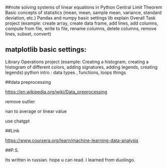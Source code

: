 ##note
solving systems of linear equations in Python
Central Limit Theorem
Basic concepts of statistics (mean, mean, sample mean, variance, standard deviation, etc.)
Pandas and numpy basic settings
lib explain
Overall Task
project (example: create array, create data frame, add lines, add columns, compute from file, write to file, rename columns, delete columns, remove lines, subset, convert)

## matplotlib basic settings:
Library Operations
project (example: Creating a histogram, creating a histogram of different colors, adding signatures, adding legends, creating legends)
python intro : data types , functions, loops things


##data preprocessing

https://en.wikipedia.org/wiki/Data_preprocessing

remove outlier 

nan to average or linear value

use chatgpt



##Link

https://www.coursera.org/learn/machine-learning-data-analysis

##P.S.

Its written in russian. hope u can read. I learned from duolingo.
